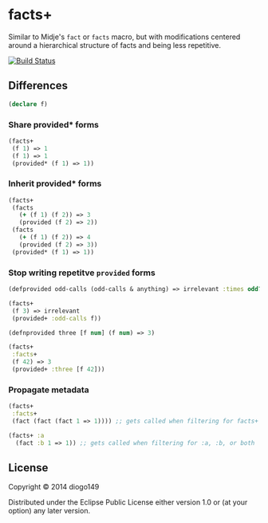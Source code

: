 # facts+

Similar to Midje's `fact` or `facts` macro, but with modifications centered around a hierarchical structure of facts and being less repetitive.

[![Build Status](https://travis-ci.org/diogo149/facts-.png?branch=master)](https://travis-ci.org/diogo149/facts-)

## Differences

```clojure
(declare f)
```

### Share provided* forms

```clojure
(facts+
 (f 1) => 1
 (f 1) => 1
 (provided* (f 1) => 1))
```

### Inherit provided* forms

```clojure
(facts+
 (facts
   (+ (f 1) (f 2)) => 3
   (provided (f 2) => 2))
 (facts
   (+ (f 1) (f 2)) => 4
   (provided (f 2) => 3))
 (provided* (f 1) => 1))
```

### Stop writing repetitve `provided` forms

```clojure
(defprovided odd-calls (odd-calls & anything) => irrelevant :times odd?)

(facts+
 (f 3) => irrelevant
 (provided+ :odd-calls f))

(defnprovided three [f num] (f num) => 3)

(facts+
 :facts+
 (f 42) => 3
 (provided+ :three [f 42]))
```

### Propagate metadata

```clojure
(facts+
 :facts+
 (fact (fact (fact 1 => 1)))) ;; gets called when filtering for facts+

(facts+ :a
  (fact :b 1 => 1)) ;; gets called when filtering for :a, :b, or both
```

## License

Copyright © 2014 diogo149

Distributed under the Eclipse Public License either version 1.0 or (at
your option) any later version.
